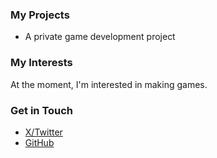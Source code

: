 ### My Projects
<ul>
<li>A private game development project</li>
</ul>

### My Interests
At the moment, I'm interested in making games.

### Get in Touch
<ul>
<li><a href="https://twitter.com/hpalofi">X/Twitter</a></li>
<li><a href="https://github.com/hpalo">GitHub</a></li>
</ul>
